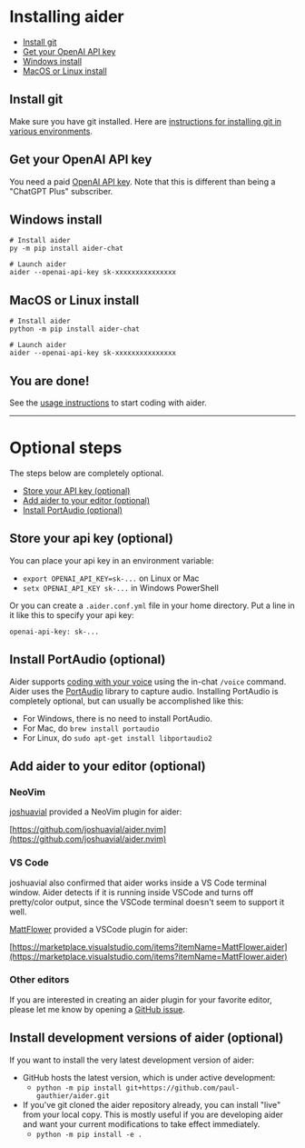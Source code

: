 
# Installing aider

- [Install git](#install-git)
- [Get your OpenAI API key](#get-your-openai-api-key)
- [Windows install](#windows-install)
- [MacOS or Linux install](#macos-or-linux-install)

## Install git

Make sure you have git installed.
Here are
[instructions for installing git in various environments](https://github.com/git-guides/install-git).

## Get your OpenAI API key

You need a paid
[OpenAI API key](https://help.openai.com/en/articles/4936850-where-do-i-find-my-secret-api-key).
Note that this is different than being a "ChatGPT Plus" subscriber.

## Windows install

```
# Install aider
py -m pip install aider-chat

# Launch aider
aider --openai-api-key sk-xxxxxxxxxxxxxxx
```

## MacOS or Linux install


```
# Install aider
python -m pip install aider-chat

# Launch aider
aider --openai-api-key sk-xxxxxxxxxxxxxxx
```

## You are done!

See the [usage instructions](/#usage) to start coding with aider.

---

# Optional steps

The steps below are completely optional.

- [Store your API key (optional)](#store-your-api-key-optional)
- [Add aider to your editor (optional)](#add-aider-to-your-editor-optional)
- [Install PortAudio (optional)](#install-portaudio-optional)

## Store your api key (optional)

You can place your api key in an environment variable:

* `export OPENAI_API_KEY=sk-...` on Linux or Mac
* `setx OPENAI_API_KEY sk-...` in Windows PowerShell

Or you can create a `.aider.conf.yml` file in your home directory.
Put a line in it like this to specify your api key:

```
openai-api-key: sk-...
```



## Install PortAudio (optional)

Aider supports [coding with your voice](https://aider.chat/docs/voice.html)
using the in-chat `/voice` command.
Aider uses the [PortAudio](http://www.portaudio.com) library to
capture audio.
Installing PortAudio is completely optional, but can usually be accomplished like this:

- For Windows, there is no need to install PortAudio.
- For Mac, do `brew install portaudio`
- For Linux, do `sudo apt-get install libportaudio2`

## Add aider to your editor (optional)

### NeoVim

[joshuavial](https://github.com/joshuavial) provided a NeoVim plugin for aider:

[https://github.com/joshuavial/aider.nvim](https://github.com/joshuavial/aider.nvim)

### VS Code

joshuavial also confirmed that aider works inside a VS Code terminal window.
Aider detects if it is running inside VSCode and turns off pretty/color output,
since the VSCode terminal doesn't seem to support it well.

[MattFlower](https://github.com/MattFlower) provided a VSCode plugin for aider:

[https://marketplace.visualstudio.com/items?itemName=MattFlower.aider](https://marketplace.visualstudio.com/items?itemName=MattFlower.aider)

### Other editors

If you are interested in creating an aider plugin for your favorite editor,
please let me know by opening a
[GitHub issue](https://github.com/paul-gauthier/aider/issues).


## Install development versions of aider (optional)

If you want to install the very latest development version of aider:

* GitHub hosts the latest version, which is under active development:
  * `python -m pip install git+https://github.com/paul-gauthier/aider.git`
* If you've git cloned the aider repository already, you can install "live" from your local copy. This is mostly useful if you are developing aider and want your current modifications to take effect immediately.
  * `python -m pip install -e .`

